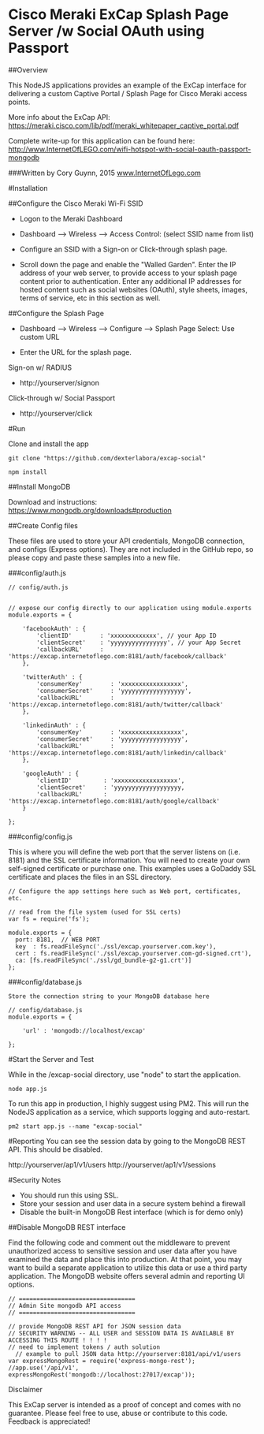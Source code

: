 # Cisco Meraki ExCap Splash Page Server /w Social OAuth using Passport

##Overview

This NodeJS applications provides an example of the ExCap interface for delivering a custom Captive Portal / Splash Page for Cisco Meraki access points.

More info about the ExCap API: https://meraki.cisco.com/lib/pdf/meraki_whitepaper_captive_portal.pdf

Complete write-up for this application can be found here: http://www.InternetOfLEGO.com/wifi-hotspot-with-social-oauth-passport-mongodb

###Written by
Cory Guynn, 2015
www.InternetOfLego.com




#Installation

##Configure the Cisco Meraki Wi-Fi SSID

* Logon to the Meraki Dashboard

* Dashboard --> Wireless --> Access Control: (select SSID name from list)

* Configure an SSID with a Sign-on or Click-through splash page.

* Scroll down the page and enable the "Walled Garden". Enter the IP address of your web server, to provide access to your splash page content prior to authentication. Enter any additional IP addresses for hosted content such as social websites (OAuth), style sheets, images, terms of service, etc in this section as well.

##Configure the Splash Page

* Dashboard --> Wireless --> Configure --> Splash Page Select: Use custom URL

* Enter the URL for the splash page. 

Sign-on w/ RADIUS

* http://yourserver/signon


Click-through w/ Social Passport

* http://yourserver/click


#Run


Clone and install the app
```
git clone "https://github.com/dexterlabora/excap-social"

npm install

```   

##Install MongoDB

Download and instructions:
https://www.mongodb.org/downloads#production

##Create Config files

These files are used to store your API credentials, MongoDB connection, and configs (Express options). They are not included in the GitHub repo, so please copy and paste these samples into a new file.

###config/auth.js
```
// config/auth.js


// expose our config directly to our application using module.exports
module.exports = {

    'facebookAuth' : {
        'clientID'        : 'xxxxxxxxxxxxx', // your App ID
        'clientSecret'    : 'yyyyyyyyyyyyyyyy', // your App Secret
        'callbackURL'     : 'https://excap.internetoflego.com:8181/auth/facebook/callback'
    },

    'twitterAuth' : {
        'consumerKey'        : 'xxxxxxxxxxxxxxxxx',
        'consumerSecret'     : 'yyyyyyyyyyyyyyyyyy',
        'callbackURL'        : 'https://excap.internetoflego.com:8181/auth/twitter/callback'
    },

    'linkedinAuth' : {
        'consumerKey'        : 'xxxxxxxxxxxxxxxxx',
        'consumerSecret'     : 'yyyyyyyyyyyyyyyyy',
        'callbackURL'        : 'https://excap.internetoflego.com:8181/auth/linkedin/callback'
    },

    'googleAuth' : {
        'clientID'         : 'xxxxxxxxxxxxxxxxxx',
        'clientSecret'     : 'yyyyyyyyyyyyyyyyyyy,
        'callbackURL'      : 'https://excap.internetoflego.com:8181/auth/google/callback'
    }

};
```
###config/config.js

This is where you will define the web port that the server listens on (i.e. 8181) and the SSL certificate information. You will need to create your own self-signed certificate or purchase one. This examples uses a GoDaddy SSL certificate and places the files in an SSL directory. 
```
// Configure the app settings here such as Web port, certificates, etc.

// read from the file system (used for SSL certs)
var fs = require('fs');

module.exports = {
  port: 8181,  // WEB PORT
  key  : fs.readFileSync('./ssl/excap.yourserver.com.key'),
  cert : fs.readFileSync('./ssl/excap.yourserver.com-gd-signed.crt'),
  ca: [fs.readFileSync('./ssl/gd_bundle-g2-g1.crt')]
};
```

###config/database.js
```
Store the connection string to your MongoDB database here

// config/database.js
module.exports = {

    'url' : 'mongodb://localhost/excap' 

};
``` 

#Start the Server and Test

While in the /excap-social directory, use "node" to start the application.

```
node app.js
```
To run this app in production, I highly suggest using PM2. This will run the NodeJS application as a service, which supports logging and auto-restart.

```
pm2 start app.js --name "excap-social"
```



#Reporting
You can see the session data by going to the MongoDB REST API. This should be disabled.

http://yourserver/ap1/v1/users
http://yourserver/ap1/v1/sessions




#Security Notes

- You should run this using SSL. 
- Store your session and user data in a secure system behind a firewall
- Disable the built-in MongoDB Rest interface (which is for demo only)



##Disable MongoDB REST interface

Find the following code and comment out the middleware to prevent unauthorized access to sensitive session and user data after you have examined the data and place this into production. At that point, you may want to build a separate application to utilize this data or use a third party application. The MongoDB website offers several admin and reporting UI options.
```
// =================================
// Admin Site mongodb API access
// =================================

// provide MongoDB REST API for JSON session data
// SECURITY WARNING -- ALL USER and SESSION DATA IS AVAILABLE BY ACCESSING THIS ROUTE ! ! ! !
// need to implement tokens / auth solution
  // example to pull JSON data http://yourserver:8181/api/v1/users
var expressMongoRest = require('express-mongo-rest');
//app.use('/api/v1', expressMongoRest('mongodb://localhost:27017/excap'));
```

Disclaimer

This ExCap server is intended as a proof of concept and comes with no guarantee. Please feel free to use, abuse or contribute to this code. Feedback is appreciated!
